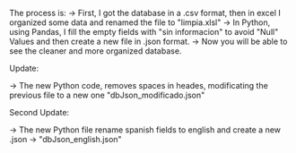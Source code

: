 The process is:
-> First, I got the database in a .csv format, then in excel I organized some data and renamed the file to "limpia.xlsl"
-> In Python, using Pandas, I fill the empty fields with "sin informacion" to avoid "Null" Values and then create a new file in .json format.
-> Now you will be able to see the cleaner and more organized database.

Update:

-> The new Python code, removes spaces in heades, modificating the previous file to a new one "dbJson_modificado.json"

Second Update:

-> The new Python file rename spanish fields to english and create a new .json -> "dbJson_english.json"
